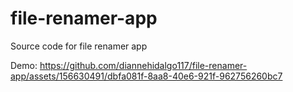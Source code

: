 # file-renamer-app
Source code for file renamer app

Demo:
https://github.com/diannehidalgo117/file-renamer-app/assets/156630491/dbfa081f-8aa8-40e6-921f-962756260bc7

